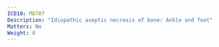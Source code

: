 ```yaml
---
ICD10: M8707
Description: "Idiopathic aseptic necrosis of bone: Ankle and foot"
Matters: No
Weight: 0
---
```

